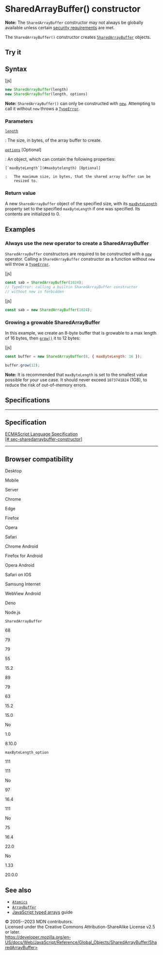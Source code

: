 SharedArrayBuffer() constructor
===============================

 
 
**Note:** The `SharedArrayBuffer` constructor may not always be globally
available unless certain [security
requirements](../sharedarraybuffer#security_requirements) are met.


The `SharedArrayBuffer()` constructor creates
[`SharedArrayBuffer`](../sharedarraybuffer) objects.


 
Try it 
------

 



 
Syntax
------

 
 
 
[js]


```js
new SharedArrayBuffer(length)
new SharedArrayBuffer(length, options)
```


 
**Note:** `SharedArrayBuffer()` can only be constructed with
[`new`](../../operators/new). Attempting to call it without `new` throws
a [`TypeError`](../typeerror).




 
### Parameters

 

[`length`](#length)

:   The size, in bytes, of the array buffer to create.

[`options`](#options) [Optional]

:   An object, which can contain the following properties:

    [`maxByteLength`](#maxbytelength) [Optional]

    :   The maximum size, in bytes, that the shared array buffer can be
        resized to.



 
### Return value 

 
A new `SharedArrayBuffer` object of the specified size, with its
[`maxByteLength`](maxbytelength) property set to the specified
`maxByteLength` if one was specified. Its contents are initialized to 0.



 
Examples
--------


 
### Always use the new operator to create a SharedArrayBuffer 

 
`SharedArrayBuffer` constructors are required to be constructed with a
[`new`](../../operators/new) operator. Calling a `SharedArrayBuffer`
constructor as a function without `new` will throw a
[`TypeError`](../typeerror).

 
 
[js]


```js
const sab = SharedArrayBuffer(1024);
// TypeError: calling a builtin SharedArrayBuffer constructor
// without new is forbidden
```


 
 
[js]


```js
const sab = new SharedArrayBuffer(1024);
```




 
### Growing a growable SharedArrayBuffer 

 
In this example, we create an 8-byte buffer that is growable to a max
length of 16 bytes, then [`grow()`](grow) it to 12 bytes:

 
 
[js]


```js
const buffer = new SharedArrayBuffer(8, { maxByteLength: 16 });

buffer.grow(12);
```


 
**Note:** It is recommended that `maxByteLength` is set to the smallest
value possible for your use case. It should never exceed `1073741824`
(1GB), to reduce the risk of out-of-memory errors.




Specifications
--------------

 
  ---------------------------------------------------------------------------------------------------------------------------------------
  Specification
  ---------------------------------------------------------------------------------------------------------------------------------------
  [ECMAScript Language Specification\
  [\#
  sec-sharedarraybuffer-constructor]](https://tc39.es/ecma262/multipage/structured-data.html#sec-sharedarraybuffer-constructor)

  ---------------------------------------------------------------------------------------------------------------------------------------


Browser compatibility 
---------------------

 


Desktop

Mobile

Server

Chrome

Edge

Firefox

Opera

Safari

Chrome Android

Firefox for Android

Opera Android

Safari on IOS

Samsung Internet

WebView Android

Deno

Node.js

`SharedArrayBuffer`

68

79

79

55

15.2

89

79

63

15.2

15.0

No

1.0

8.10.0

`maxByteLength_option`

111

111

No

97

16.4

111

No

75

16.4

22.0

No

1.33

20.0.0

 
See also 
--------

 
-   [`Atomics`](../atomics)
-   [`ArrayBuffer`](../arraybuffer)
-   [JavaScript typed
    arrays](https://developer.mozilla.org/en-US/docs/Web/JavaScript/Guide/Typed_arrays)
    guide



 
© 2005--2023 MDN contributors.\
Licensed under the Creative Commons Attribution-ShareAlike License v2.5
or later.\
https://developer.mozilla.org/en-US/docs/Web/JavaScript/Reference/Global_Objects/SharedArrayBuffer/SharedArrayBuffer>

